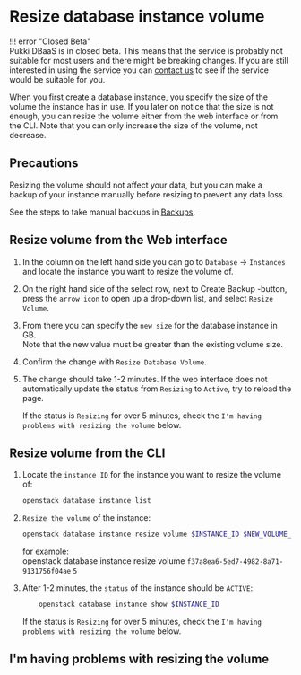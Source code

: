 # Resize database instance volume

!!! error "Closed Beta"  
    Pukki DBaaS is in closed beta. This means that the service is probably not suitable for most users
    and there might be breaking changes. If you are still interested in using the service you can
    [contact us](../../support/contact.md) to see if the service would be suitable for you.  

When you first create a database instance, you specify the size of the volume the instance has in use. If you later on notice that the size is not enough, you can resize the volume either from the web interface or from the CLI. Note that you can only increase the size of the volume, not decrease.  

## Precautions  

Resizing the volume should not affect your data, but you can make a backup of your instance manually before resizing to prevent any data loss.

See the steps to take manual backups in [Backups](backups.md).


## Resize volume from the Web interface

1. In the column on the left hand side you can go to `Database` -> `Instances` and locate the instance you want to resize the volume of.  

2. On the right hand side of the select row, next to Create Backup -button, press the `arrow icon` to open up a drop-down list, and select `Resize Volume`.

3. From there you can specify the `new size` for the database instance in GB.  
Note that the new value must be greater than the existing volume size.

4. Confirm the change with `Resize Database Volume`.

5. The change should take 1-2 minutes. If the web interface does not automatically update the status from `Resizing` to `Active`, try to reload the page.  

    If the status is `Resizing` for over 5 minutes, check the `I'm having problems with resizing the volume` below.  

## Resize volume from the CLI

1. Locate the `instance ID` for the instance you want to resize the volume of:

    ```sh
    openstack database instance list
    ```

2. `Resize the volume` of the instance:

    ```sh
    openstack database instance resize volume $INSTANCE_ID $NEW_VOLUME_SIZE
    ```

    for example:  
    openstack database instance resize volume `f37a8ea6-5ed7-4982-8a71-9131756f04ae` `5`

3. After 1-2 minutes, the `status` of the instance should be `ACTIVE`:  

    ```sh
        openstack database instance show $INSTANCE_ID
    ```  

    If the status is `Resizing` for over 5 minutes, check the `I'm having problems with resizing the volume` below.  

## I'm having problems with resizing the volume  

